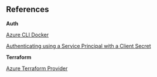 ## References

**Auth**

[Azure CLI Docker](https://docs.microsoft.com/es-es/cli/azure/run-azure-cli-docker)

[Authenticating using a Service Principal with a Client Secret](https://registry.terraform.io/providers/hashicorp/azurerm/latest/docs/guides/service_principal_client_secret)

**Terraform**

[Azure Terraform Provider](https://registry.terraform.io/providers/hashicorp/azurerm/latest/docs)
